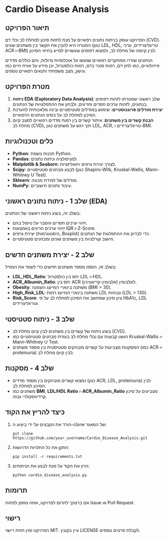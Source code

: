 
# Cardio Disease Analysis

## תיאור הפרויקט

הפרויקט עוסק בניתוח נתונים רפואיים על מנת לחזות סיכון למחלת לב וכלי דם (CVD). המטרה היא להבין את הקשר בין משתנים שונים (כגון LDL, HDL, טריגליצרידים, ערכי ACR ו-BMI) לבין קיומה של מחלת לב, ולמצוא דפוסים שעשויים לסייע בחיזוי הסיכון.

הנתונים שודרו ממחקרים רפואיים שנעשו על אוכלוסיות גדולות, והם כוללים מדדים פיזיולוגיים, כמו לחץ דם, רמות סוכר בדם, רמות כולסטרול, וכן מידע על אורח חיים כמו עישון, מצב משפחתי ותנאים רפואיים נוספים.

## מטרת הפרויקט

1. **ניתוח EDA (Exploratory Data Analysis)**: שלב ראשוני שמטרתו לזהות דפוסים בנתונים, לזהות ערכים חסרים וחריגים, ולבחון את ההתפלגויות של הנתונים.
2. **יצירת מודלים פרוגנוסטיים**: שימוש במודלים סטטיסטיים ובינה מלאכותית להערכת הסיכון למחלת לב על בסיס הנתונים הרפואיים.
3. **הבנת קשרים בין משתנים**: איתור קשרים בין רמות מדדים רפואיים למצב קיום מחלת לב (CVD), תוך דגש על משתנים כגון LDL, ACR, טריגליצרידים ו-BMI.

## כלים וטכנולוגיות

- **Python**: תכנות בשפת Python.
- **Pandas**: למניפולציה וניתוח נתונים.
- **Matplotlib & Seaborn**: לצורך יצירת גרפים ויזואליזציות.
- **Scipy**: לבצע מבחנים סטטיסטיים (כגון Shapiro-Wilk, Kruskal-Wallis, Mann-Whitney U Test).
- **Sklearn**: מודלים של למידת מכונה.
- **NumPy**: עיבוד נתונים חישוביים.

## שלב 1 - ניתוח נתונים ראשוני (EDA)

בשלב זה, בוצע ניתוח ראשוני של הנתונים:
- זיהוי ערכים חסרים והסבר על טיפול בהם.
- זיהוי ערכים חריגים באמצעות IQR ו-Z-Score.
- יצירת גרפים (היסטוגרמות, Boxplot) כדי לבדוק את ההתפלגות של הנתונים.
- חישוב קורלציות בין משתנים שונים ומבחנים סטטיסטיים.

## שלב 2 - יצירת משתנים חדשים

בשלב זה, הוספו מספר משתנים חדשים כדי לשפר את המודל:
- **LDL_HDL_Ratio**: יחס בין כולסטרול LDL ו-HDL.
- **ACR_Albumin_Ratio**: יחס בין ACR (אלבומין-קריאטינין) לאלבומין.
- **Obesity**: משתנה בינארי המייצג השמנה (BMI > 30).
- **High_Risk_LDL**: משתנה בינארי המייצג רמות LDL גבוהות (LDL > 130).
- **Risk_Score**: ציון סיכון שמחשב את הסיכון למחלת לב על פי HbA1c, LDL וטריגליצרידים.

## שלב 3 - ניתוח סטטיסטי

- בוצע ניתוח של קשרים בין משתנים לבין קיום מחלת לב (CVD).
- הושוו קבוצות עם ובלי מחלת לב בעזרת מבחנים סטטיסטיים כמו Kruskal-Wallis ו-Mann-Whitney U Test.
- המסקנות מצביעות על קשרים מובהקים סטטיסטית בין מספר משתנים (כמו ACR ו-proteinuria) לבין קיום מחלת לב.

## שלב 4 - מסקנות

- נמצאו קשרים מובהקים בין מספר מדדים (כגון ACR, LDL, proteinuria) לבין הסיכון למחלת לב.
- משתנים כמו **BMI**, **LDL/HDL Ratio** ו-**ACR_Albumin_Ratio** מצביעים על סיכון קרדיווסקולרי גבוה.

## כיצד להריץ את הקוד

1. הורד את הקבצים על ידי ביצוע ה-clone של המאגר:
   ```
   git clone https://github.com/your_username/Cardio_Disease_Analysis.git
   ```

2. התקן את כל התלויות הדרושות:
   ```
   pip install -r requirements.txt
   ```

3. הרץ את הקוד על מנת לבצע את הניתוחים:
   ```
   python cardio_disease_analysis.py
   ```

## תרומות

אם ברצונך לתרום לפרויקט, אתה מוזמן לפתוח Issue או Pull Request.

## רישוי

הפרויקט זמין תחת רישוי MIT. עיין בקובץ LICENSE לקבלת פרטים נוספים.
